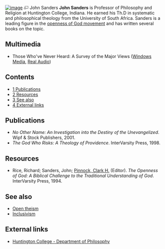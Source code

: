 [![image](images/c/cb/JohnESanders.jpg)](http://www.theopedia.com/File:JohnESanders.jpg)
[![image](data:image/png;base64,iVBORw0KGgoAAAANSUhEUgAAAA8AAAALCAAAAACFLIiAAAAAAnRSTlMA/1uRIrUAAABPSURBVAjXY/j///+5vXDwjAHIr26ZAgXZe8H8a/+hoIcw/9nevdVL9+79DuPvzQYZFPUezu8BMZLXgkExnD8HAu6hqv//n+HZVjD4DuUDAKlChD3fj6aPAAAAAElFTkSuQmCC)](http://www.theopedia.com/File:JohnESanders.jpg "Enlarge")
John Sanders
**John Sanders** is Professor of Philosophy and Religion at
Huntington College, Indiana. He earned his Th.D in systematic and
philosophical theology from the University of South Africa. Sanders
is a leading figure in the
[openness of God movement](Openness_of_God_movement "Openness of God movement")
and has written several books on the topic.


## Multimedia

-   Those Who've Never Heard: A Survey of the Major Views
    ([Windows Media](http://www.byubroadcasting.org/salvationinchrist/asx/episode114.asx),
    [Real Audio](http://www.byubroadcasting.org/salvationinchrist/real/episode114.ram))

## Contents

-   [1 Publications](#Publications)
-   [2 Resources](#Resources)
-   [3 See also](#See_also)
-   [4 External links](#External_links)

## Publications

-   *No Other Name: An Investigation into the Destiny of the Unevangelized*.
    Wipf & Stock Publishers, 2001.
-   *The God Who Risks: A Theology of Providence*. InterVarsity
    Press, 1998.

## Resources

-   Rice, Richard; Sanders, John;
    [Pinnock, Clark H.](Clark_Pinnock "Clark Pinnock") (Editor).
    *The Openness of God: A Biblical Challenge to the Traditional Understanding of God*.
    InterVarsity Press, 1994.

## See also

-   [Open theism](Open_theism "Open theism")
-   [Inclusivism](Inclusivism "Inclusivism")

## External links

-   [Huntington College - Department of Philosophy](http://www.huntington.edu/philosophy/)



